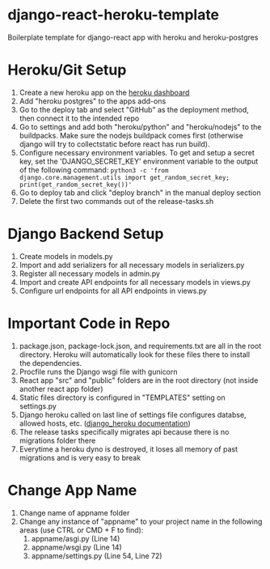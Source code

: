 # django-react-heroku-template
Boilerplate template for django-react app with heroku and heroku-postgres

# Heroku/Git Setup
1. Create a new heroku app on the [heroku dashboard](dashboard.heroku.com)
2. Add "heroku postgres" to the apps add-ons
3. Go to the deploy tab and select "GitHub" as the deployment method, then connect it to the intended repo
4. Go to settings and add both "heroku/python" and "heroku/nodejs" to the buildpacks. Make sure the nodejs buildpack comes first (otherwise django will try to collectstatic before react has run build).
5. Configure necessary environment variables. To get and setup a secret key, set the 'DJANGO_SECRET_KEY' environment variable to the output of the following command: `python3 -c 'from django.core.management.utils import get_random_secret_key; print(get_random_secret_key())'`
6. Go to deploy tab and click "deploy branch" in the manual deploy section
7. Delete the first two commands out of the release-tasks.sh

# Django Backend Setup
1. Create models in models.py
2. Import and add serializers for all necessary models in serializers.py
3. Register all necessary models in admin.py
4. Import and create API endpoints for all necessary models in views.py
5. Configure url endpoints for all API endpoints in views.py

# Important Code in Repo
1. package.json, package-lock.json, and requirements.txt are all in the root directory. Heroku will automatically look for these files there to install the dependencies.
2. Procfile runs the Django wsgi file with gunicorn
3. React app "src" and "public" folders are in the root directory (not inside another react app folder)
4. Static files directory is configured in "TEMPLATES" setting on settings.py
5. Django heroku called on last line of settings file configures databse, allowed hosts, etc. ([django_heroku documentation](https://pypi.org/project/django-heroku/))
6. The release tasks specifically migrates api because there is no migrations folder there
7. Everytime a heroku dyno is destroyed, it loses all memory of past migrations and is very easy to break

# Change App Name
1. Change name of appname folder
2. Change any instance of "appname" to your project name in the following areas (use CTRL or CMD + F to find):
    1. appname/asgi.py (Line 14)
    2. appname/wsgi.py (Line 14)
    3. appname/settings.py (Line 54, Line 72)